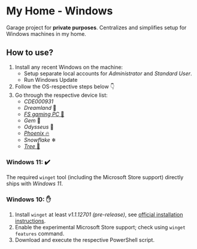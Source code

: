 # My Home - Windows

Garage project for **private purposes**.
Centralizes and simplifies setup for Windows machines in my home.


## How to use?

1. Install any recent Windows on the machine:
	* Setup separate local accounts for _Administrator_ and _Standard User_.
	* Run Windows Update
2. Follow the OS-respective steps below 👇
2. Go through the respective device list:
	* _CDE000931_
	* _Dreamland_ 🌃
	* [_FS gaming PC_ 🧔](./fs-gaming-pc.md)
	* _Gem_ 💎
	* _Odysseus_ 🌊
	* [_Phoenix_ 🔥](./phoenix.md)
	* _Snowflake_ ❄
	* [_Tree_ 🌳](./tree.md)


### Windows 11: ✔️

The required `winget` tool (including the Microsoft Store support) directly ships with _Windows 11_.


### Windows 10: ✋

1. Install `winget` at least _v1.1.12701 (pre-release)_, see [official installation instructions](https://github.com/microsoft/winget-cli#installing-the-client).
2. Enable the experimental Microsoft Store support; check using `winget features` command.
2. Download and execute the respective PowerShell script.
